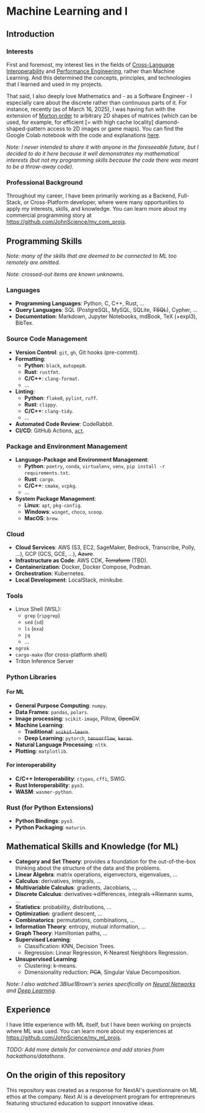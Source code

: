 # Machine Learning and I

## Introduction

### Interests

First and foremost, my interest lies in the fields of [Cross-Language Interoperability](https://en.wikipedia.org/wiki/Language_interoperability) and [Performance Engineering](https://en.wikipedia.org/wiki/Performance_engineering), rather than Machine Learning. And this determined the concepts, principles, and technologies that I learned and used in my projects.

That said, I also deeply love Mathematics and - as a Software Engineer - I especially care about the discrete rather than continuous parts of it. For instance, recently (as of March 16, 2025), I was having fun with the extension of [Morton order](https://en.wikipedia.org/wiki/Z-order_curve) to arbitrary 2D shapes of matrices (which can be used, for example, for efficient \[= with high cache locality\] diamond-shaped-pattern access to 2D images or game maps). You can find the Google Colab notebook with the code and explanations [here](https://colab.research.google.com/drive/1yO0iNEWpQeGmWP4_m8_CqCqlcRGAZ2oj?usp=sharing).

*Note: I never intended to share it with anyone in the foreseeable future, but I decided to do it here because it well demonstrates my mathematical interests (but not my programming skills because the code there was meant to be a throw-away code).*

### Professional Background

Throughout my career, I have been primarily working as a Backend, Full-Stack, or Cross-Platform developer, where were many opportunities to apply my interests, skills, and knowledge. You can learn more about my commercial programming story at <https://github.com/JohnScience/my_com_projs>.

## Programming Skills

*Note: many of the skills that are deemed to be connected to ML too remotely are omitted.*

*Note: crossed-out items are known unknowns.*

### Languages

- **Programming Languages**: Python, C, C++, Rust, ...
- **Query Languages**: SQL (PostgreSQL, MySQL, SQLite, ~~TSQL~~), Cypher, ...
- **Documentation**: Markdown, Jupyter Notebooks, mdBook, TeX (+expl3), BibTex.

### Source Code Management

- **Version Control**: `git`, `gh`, Git hooks (pre-commit).
- **Formatting**:
    * **Python**: `black`, `autopep8`.
    * **Rust**: `rustfmt`.
    * **C/C++**: `clang-format`.
    * ...
- **Linting**:
    * **Python**: `flake8`, `pylint`, `ruff`.
    * **Rust**: `clippy`.
    * **C/C++**: `clang-tidy`.
    * ...
- **Automated Code Review**: CodeRabbit. 
- **CI/CD**: GitHub Actions, [`act`](https://github.com/nektos/act).

### Package and Environment Management

- **Language-Package and Environment Management**:
    * **Python**: `poetry`, `conda`, `virtualenv`, `venv`, `pip install -r requirements.txt`.
    * **Rust**: `cargo`.
    * **C/C++**: `cmake`, `vcpkg`.
    * ...
- **System Package Management**:
    * **Linux**: `apt`, `pkg-config`.
    * **Windows**: `winget`, `choco`, `scoop`.
    * **MacOS**: `brew`.

### Cloud

- **Cloud Services**: AWS (S3, EC2, SageMaker, Bedrock, Transcribe, Polly, ...), GCP (GCS, GCE, ...), ~~Azure~~.
- **Infrastructure as Code**: AWS CDK, ~~Terraform~~ (TBD).
- **Containerization**: Docker, Docker Compose, Podman.
- **Orchestration**: Kubernetes.
- **Local Development**: LocalStack, minikube.

### Tools

- Linux Shell (WSL):
    * `grep` (`ripgrep`)
    * `sed` (`sd`)
    * `ls` (`exa`)
    * `jq`
    * ...
- `ngrok`
- `cargo-make` (for cross-platform shell)
- Triton Inference Server

### Python Libraries

#### For ML

- **General Purpose Computing**: `numpy`.
- **Data Frames**: `pandas`, `polars`.
- **Image processing**: `scikit-image`, Pillow, ~~OpenCV~~.
- **Machine Learning**:
    * **Traditional**: ~~`scikit-learn`~~.
    * **Deep Learning**: `pytorch`, ~~`tensorflow`~~, ~~`keras`~~.
- **Natural Language Processing**: `nltk`.
- **Plotting**: `matplotlib`.

#### For interoperability

- **C/C++ Interoperability**: `ctypes`, `cffi`, SWIG.
- **Rust Interoperability**: `pyo3`.
- **WASM**: `wasmer-python`.

### Rust (for Python Extensions)

- **Python Bindings**: `pyo3`.
- **Python Packaging**: `maturin`.

## Mathematical Skills and Knowledge (for ML)

- **Category and Set Theory**: provides a foundation for the out-of-the-box thinking about the structure of the data and the problems.
- **Linear Algebra**: matrix operations, eigenvectors, eigenvalues, ...
- **Calculus**: derivatives, integrals, ...
- **Multivariable Calculus**: gradients, Jacobians, ...
- **Discrete Calculus**: derivatives->differences, integrals->Riemann sums, ...
- **Statistics**: probability, distributions, ...
- **Optimization**: gradient descent, ...
- **Combinatorics**: permutations, combinations, ...
- **Information Theory**: entropy, mutual information, ...
- **Graph Theory**: Hamiltonian paths, ...
- **Supervised Learning**:
    * Classification: KNN, Decision Trees.
    * Regression: Linear Regression, K-Nearest Neighbors Regression.
- **Unsupervised Learning**:
    * Clustering: k-means.
    * Dimensionality reduction: ~~PCA~~, Singular Value Decomposition.

*Note: I also watched 3Blue1Brown's series specifically on [Neural Networks](https://www.youtube.com/watch?v=aircAruvnKk&list=PLZHQObOWTQDNU6R1_67000Dx_ZCJB-3pi&ab_channel=3Blue1Brown) and [Deep Learning](https://www.youtube.com/watch?v=aircAruvnKk&list=PLcCe-ymWq77ow42k4-ZrLzlM3F7Ha7smT)*.

## Experience

I have little experience with ML itself, but I have been working on projects where ML was used. You can learn more about my experiences at <https://github.com/JohnScience/my_ml_projs>.

*TODO: Add more details for convenience and add stories from hackathons/datathons*.

## On the origin of this repository

This repository was created as a response for NextAI's questionnaire on ML ethos at the company. Next AI is a development program for entrepreneurs featuring structured education to support innovative ideas.
